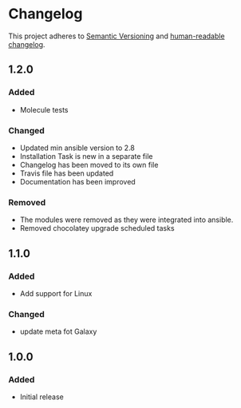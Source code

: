 # Changelog

This project adheres to [Semantic Versioning](https://semver.org/spec/v2.0.0.html)
and [human-readable changelog](https://keepachangelog.com/en/1.0.0/).

## 1.2.0

### Added

- Molecule tests

### Changed

- Updated min ansible version to 2.8
- Installation Task is new in a separate file
- Changelog has been moved to its own file
- Travis file has been updated
- Documentation has been improved

### Removed

- The modules were removed as they were integrated into ansible.
- Removed chocolatey upgrade scheduled tasks

## 1.1.0

### Added

- Add support for Linux

### Changed

- update meta fot Galaxy

## 1.0.0

### Added

- Initial release
